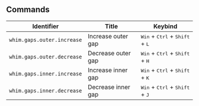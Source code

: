 ## Commands <!-- markdownlint-disable-line MD041 -->

| Identifier                 | Title              | Keybind                                                            |
| -------------------------- | ------------------ | ------------------------------------------------------------------ |
| `whim.gaps.outer.increase` | Increase outer gap | <kbd>Win</kbd> + <kbd>Ctrl</kbd> + <kbd>Shift</kbd> + <kbd>L</kbd> |
| `whim.gaps.outer.decrease` | Decrease outer gap | <kbd>Win</kbd> + <kbd>Ctrl</kbd> + <kbd>Shift</kbd> + <kbd>H</kbd> |
| `whim.gaps.inner.increase` | Increase inner gap | <kbd>Win</kbd> + <kbd>Ctrl</kbd> + <kbd>Shift</kbd> + <kbd>K</kbd> |
| `whim.gaps.inner.decrease` | Decrease inner gap | <kbd>Win</kbd> + <kbd>Ctrl</kbd> + <kbd>Shift</kbd> + <kbd>J</kbd> |

